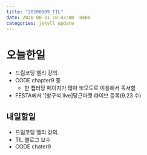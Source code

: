 ```yaml
---
title: "20200909_TIL"
date: 2020-08-31 18:43:00 -0400
categories: jekyll update
---
```


# 오늘한일
* 드림코딩 엘리 강의.
* CODE chapter9 중
  * 한 챕터당 페이지가 많아 뽀모도로 이용해서 독서함
* FESTA에서 '[방구석 live]당근마켓 라이브 등록(9.23 수)


## 내일할일
* 드림코딩 엘리 강의.
* TIL 블로그 보수
* CODE chater9
